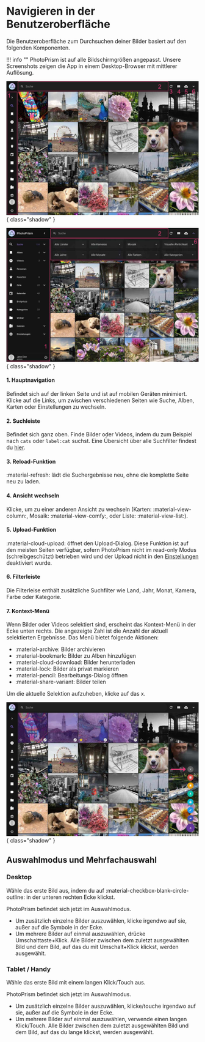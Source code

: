 # Navigieren in der Benutzeroberfläche

Die Benutzeroberfläche zum Durchsuchen deiner Bilder basiert auf den folgenden Komponenten.

!!! info ""
    PhotoPrism ist auf alle Bildschirmgrößen angepasst. Unsere Screenshots zeigen die App in einem Desktop-Browser mit mittlerer Auflösung.

![Screenshot](img/nav1edited-2503-german.jpg){ class="shadow" }

![Screenshot](img/nav2edited-2503-german.jpg){ class="shadow" }

#### 1. Hauptnavigation

Befindet sich auf der linken Seite und ist auf mobilen Geräten minimiert. Klicke auf die Links, um zwischen verschiedenen Seiten wie Suche, Alben, Karten oder Einstellungen zu wechseln.

#### 2. Suchleiste

Befindet sich ganz oben. Finde Bilder oder Videos, indem du zum Beispiel nach `cats` oder `label:cat` suchst. Eine Übersicht über alle Suchfilter findest du [hier](organize/search.md).

#### 3. Reload-Funktion

:material-refresh: lädt die Suchergebnisse neu, ohne die komplette Seite neu zu laden.

#### 4. Ansicht wechseln

Klicke, um zu einer anderen Ansicht zu wechseln (Karten: :material-view-column:, Mosaik: :material-view-comfy:, oder Liste: :material-view-list:).

#### 5. Upload-Funktion

:material-cloud-upload: öffnet den Upload-Dialog. Diese Funktion ist auf den meisten Seiten verfügbar, sofern PhotoPrism nicht im read-only Modus (schreibgeschützt) betrieben wird und der Upload nicht in den  [Einstellungen](settings/general.md) deaktiviert wurde.

#### 6. Filterleiste

Die Filterleise enthält zusätzliche Suchfilter wie Land, Jahr, Monat, Kamera, Farbe oder Kategorie.

#### 7. Kontext-Menü

Wenn Bilder oder Videos selektiert sind, erscheint das Kontext-Menü in der Ecke unten rechts. Die angezeigte Zahl ist die Anzahl der aktuell selektierten Ergebnisse. Das Menü bietet folgende Aktionen:

* :material-archive: Bilder archivieren
* :material-bookmark: Bilder zu Alben hinzufügen
* :material-cloud-download: Bilder herunterladen
* :material-lock: Bilder als privat markieren
* :material-pencil: Bearbeitungs-Dialog öffnen
* :material-share-variant: Bilder teilen

Um die aktuelle Selektion aufzuheben, klicke auf das x.

![Screenshot](img/nav3edited-2503-german.jpg){ class="shadow" }

## Auswahlmodus und Mehrfachauswahl ##

### Desktop ###
Wähle das erste Bild aus, indem du auf :material-checkbox-blank-circle-outline: in der unteren rechten Ecke klickst.

PhotoPrism befindet sich jetzt im Auswahlmodus.

- Um zusätzlich einzelne Bilder auszuwählen, klicke irgendwo auf sie, außer auf die Symbole in der Ecke.
- Um mehrere Bilder auf einmal auszuwählen, drücke Umschalttaste+Klick. Alle Bilder zwischen dem zuletzt ausgewählten Bild und dem Bild, auf das du mit Umschalt+Klick klickst, werden ausgewählt.

### Tablet / Handy ###
Wähle das erste Bild mit einem langen Klick/Touch aus.

PhotoPrism befindet sich jetzt im Auswahlmodus.

- Um zusätzlich einzelne Bilder auszuwählen, klicke/touche irgendwo auf sie, außer auf die Symbole in der Ecke.
- Um mehrere Bilder auf einmal auszuwählen, verwende einen langen Klick/Touch. Alle Bilder zwischen dem zuletzt ausgewählten Bild und dem Bild, auf das du lange klickst, werden ausgewählt.